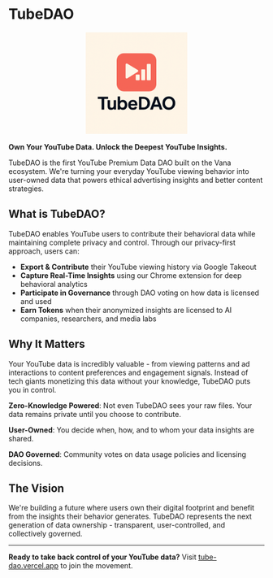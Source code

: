 # TubeDAO

<div align="center">
  <img src="./tube-dao.png" alt="TubeDAO Logo" width="200"/>
</div>

**Own Your YouTube Data. Unlock the Deepest YouTube Insights.**

TubeDAO is the first YouTube Premium Data DAO built on the Vana ecosystem. We're turning your everyday YouTube viewing behavior into user-owned data that powers ethical advertising insights and better content strategies.

## What is TubeDAO?

TubeDAO enables YouTube users to contribute their behavioral data while maintaining complete privacy and control. Through our privacy-first approach, users can:

- **Export & Contribute** their YouTube viewing history via Google Takeout
- **Capture Real-Time Insights** using our Chrome extension for deep behavioral analytics
- **Participate in Governance** through DAO voting on how data is licensed and used
- **Earn Tokens** when their anonymized insights are licensed to AI companies, researchers, and media labs

## Why It Matters

Your YouTube data is incredibly valuable - from viewing patterns and ad interactions to content preferences and engagement signals. Instead of tech giants monetizing this data without your knowledge, TubeDAO puts you in control.

**Zero-Knowledge Powered**: Not even TubeDAO sees your raw files. Your data remains private until you choose to contribute.

**User-Owned**: You decide when, how, and to whom your data insights are shared.

**DAO Governed**: Community votes on data usage policies and licensing decisions.

## The Vision

We're building a future where users own their digital footprint and benefit from the insights their behavior generates. TubeDAO represents the next generation of data ownership - transparent, user-controlled, and collectively governed.

---

**Ready to take back control of your YouTube data?** Visit [tube-dao.vercel.app](https://tube-dao.vercel.app/) to join the movement.
